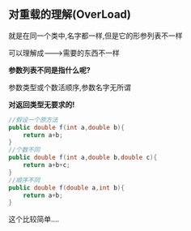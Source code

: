 ## 对重载的理解(OverLoad)

就是在同一个类中,名字都一样,但是它的形参列表不一样

可以理解成--->需要的东西不一样



**参数列表不同是指什么呢?**

参数类型或个数活顺序,参数名字无所谓

**对返回类型无要求的!**

```java
//假设一个原方法
public double f(int a,double b){
    return a+b;
}
//个数不同
public double f(int a,double b,double c){
    return a+b+c;
}
//顺序不同
public double f(double a,int b){
    return a+b;
}
```



这个比较简单....


